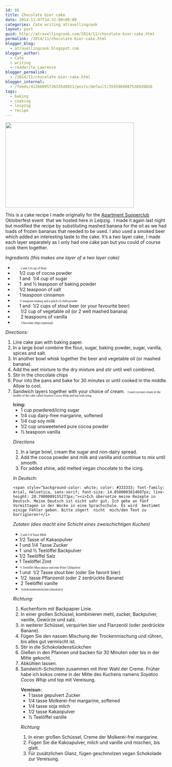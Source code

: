 ```yaml
---
id: 66
title: Chocolate bier cake
date: 2014-11-07T14:32:00+00:00
categories: Cate writing atravellingcook
layout: post
guid: http://atravellingcook.com/2014/11/chocolate-bier-cake.html
permalink: /2014/11/chocolate-bier-cake.html
blogger_blog:
  - atravellingcook.blogspot.com
blogger_author:
  - Cate
  - writing
  - readwrite Lawrence
blogger_permalink:
  - /2014/11/chocolate-bier-cake.html
blogger_internal:
  - /feeds/4126609572633548921/posts/default/3595969887538920026
tags:
  - baking
  - cooking
  - leipzig
  - recipe
---
```


  <a  href="http://4.bp.blogspot.com/-Zj6zwxM3R7o/VFzGKEY-JtI/AAAAAAAAJz8/xGl9NquuH9M/s1600/15707833596_880089271a_k.jpg"><img src="http://4.bp.blogspot.com/-Zj6zwxM3R7o/VFzGKEY-JtI/AAAAAAAAJz8/xGl9NquuH9M/s1600/15707833596_880089271a_k.jpg" alt="" width="400" height="265" border="0" /></a>









  This is a cake recipe I made originally for the <a href="http://www.apartmentsupperclubleipzig.com/">Apartment Supperclub</a> Oktoberfest event  that we hosted here in Leipzig.  I made it again last night but modified the recipe by substituting mashed banana for the oil as we had loads of frozen bananas that needed to be used. I also used a smoked beer which added an interesting taste to the cake. It&#8217;s a two layer cake, I made each layer separately as I only had one cake pan but you could of course cook them together.











  <i>Ingredients </i><i>(this makes one layer of a two layer cake)</i>


  * <span style="font-family: Symbol; text-indent: -18pt;"><span style="font-family: 'Times New Roman'; font-size: 7pt; font-stretch: normal;">          <span style="text-indent: -18pt;">2 and 1/4 cup of flour
  * <span style="text-indent: -18pt;">     1/2 cup of cocoa powder
  * <span style="text-indent: -18pt;">     1 and <span style="text-indent: -18pt;"> <span style="text-indent: -18pt;">1/4 cup of sugar
  * <span style="text-indent: -18pt;">     1 <span style="text-indent: -18pt;"> and<span style="text-indent: -18pt;"> ½ teaspoon of baking powder
  * <span style="text-indent: -18pt;">     1/2 teaspoon of salt
  * <span style="text-indent: -18pt;">     1 teaspoon cinnamon
  * <span style="font-family: Symbol; text-indent: -18pt;"><span style="font-family: 'Times New Roman'; font-size: 7pt; font-stretch: normal;">         <span style="text-indent: -18pt;">½ teaspoon nutmeg and a pinch of chilli powder
  * <span style="text-indent: -18pt;">     1 and  1/2 cups of stout beer (or your favourite beer)
  * <span style="text-indent: -18pt;">      1/2 cup of vegetable oil (or 2 well mashed banana)
  * <span style="text-indent: -18pt;">      2 teaspoons of vanilla
  * <span style="font-family: Symbol; text-indent: -18pt;"><span style="font-family: 'Times New Roman'; font-size: 7pt; font-stretch: normal;">           <span style="text-indent: -18pt;">Chocolate chips (optional)

<span style="text-indent: -18pt;"><i>Directions:</i>

  1. Line cake pan with baking paper.
  2. In a large bowl combine the flour, sugar, baking powder, sugar, vanilla, spices and salt.
  3. In another bowl whisk together the beer and vegetable oil (or mashed banana).
  4. Add the wet mixture to the dry mixture and stir until well combined.
  5. Stir in the chocolate chips
  6. Pour into the pans and bake for 30 minutes or until cooked in the middle. Allow to cool.
  7. Sandwich layers together with your choice of cream. <span style="text-indent: -18pt;"><span style="font-family: 'Times New Roman'; font-size: 7pt; font-stretch: normal;">  <span style="text-indent: -18pt;">I used coconut cream in the middle of the cake called <i>Soyatoo Cocos Whip </i>and top with icing. 

<div style="margin-left: 18.0pt;">
  <b style="mso-bidi-font-weight: normal;"><span style="color: #333333; mso-bidi-font-family: 'Times New Roman';">Icing:</b>


<ul style="margin-top: 0cm;" type="disc">
  <li style="mso-list: l3 level1 lfo1; tab-stops: list 36.0pt;">
    1 cup powdered/icing sugar
  </li>
  <li style="mso-list: l3 level1 lfo1; tab-stops: list 36.0pt;">
    1/4 cup dairy-free margarine, softened
  </li>
  <li style="mso-list: l3 level1 lfo1; tab-stops: list 36.0pt;">
    1/4 cup soy milk
  </li>
  <li style="mso-list: l3 level1 lfo1; tab-stops: list 36.0pt;">
    1/2 cup unsweetened pure cocoa powder
  </li>
  <li style="mso-list: l3 level1 lfo1; tab-stops: list 36.0pt;">
    ½ teaspoon vanilla
  </li>
</ul>


  <i>Directions</i>


  1. In a large bowl, cream the sugar and non-dairy spread.
  2. Add the cocoa powder and milk and vanilla and continue to mix until smooth.
  3. For added shine, add melted vegan chocolate to the icing.





  <i>In Deutsch:</i>



  
    <span style="background-color: white; color: #333333; font-family: Arial, Helvetica, sans-serif; font-size: 14.8500003814697px; line-height: 20.7900009155273px;"><i>Ich übersetze meine Rezepte in Deutsch. Meine Deutsch ist nicht sehr gut. Ich gehe an fünf Vormittagen in der Wocke in eine Sprachschule. Es wird  bestimmt einige Fehler geben. Bitte zögert  nicht  mich/den Text zu korrigieren!</i>
  



  <i>Zutaten (dies macht eine Schicht eines zweischichtigen Kuchen)</i>





<div style="mso-list: l0 level1 lfo2; text-indent: -18.0pt;">


  * <span style="font-family: Symbol; text-indent: -18pt;"><span style="font-family: 'Times New Roman'; font-size: 7pt; font-stretch: normal;">          <span style="text-indent: -18pt;">2 und 1/4 Tasse Mehl
  * <span style="text-indent: -18pt;">     1/2 Tasse of Kakaopulver
  * <span style="text-indent: -18pt;">     1 und<span style="text-indent: -18pt;"> <span style="text-indent: -18pt;">1/4 Tasse Zucker
  * <span style="text-indent: -18pt;">     1 <span style="text-indent: -18pt;"> und<span style="text-indent: -18pt;"> ½ Teelöffel Backpulver
  * <span style="text-indent: -18pt;">     1/2 Teelöffel Salz
  * <span style="text-indent: -18pt;">     1 Teelöffel Zimt
  * <span style="font-family: Symbol; text-indent: -18pt;"><span style="font-family: 'Times New Roman'; font-size: 7pt; font-stretch: normal;">         <span style="text-indent: -18pt;">½ Teelöffel Muscatnuss und eine Prise Chilipulver
  * <span style="text-indent: -18pt;">     1 und  1/2 Tasse stout bier (oder Sie favorit bier)
  * <span style="text-indent: -18pt;">      1/2  tasse Pflanzenöl (oder 2 zerdrückte Banane)
  * <span style="text-indent: -18pt;">      2 Teelöffel vanille
  * <span style="font-family: Symbol; text-indent: -18pt;"><span style="font-family: 'Times New Roman'; font-size: 7pt; font-stretch: normal;">           <span style="text-indent: -18pt;"><span style="font-family: Times New Roman;">Schokoladenstückchen (fakultativ)

<div style="text-indent: -24px;">
  <div style="text-indent: 0px;">
    <span style="text-indent: -18pt;"><i>Richtung:</i>
  
  
  <ol style="text-indent: 0px;">
    <li>
      Kuchenform mit Backpapier Linie.
    </li>
    <li>
      In einer großen Schüssel, kombinieren mehl, zucker, Backpulver, vanille, Gewürze und salz.
    </li>
    <li>
      in weiterer Schüssel, verquirlen bier und Flanzenöl (oder zerdrückte Banane).
    </li>
    <li>
      Fügen Sie den nassen Mischung der Trockenmischung und rühren, bis alles gut vermischt ist.
    </li>
    <li>
      Stir in die Schokoladenstückchen
    </li>
    <li>
      Gießen in den Pfannen und backen für 30 Minuten oder bis in der Mitte gekocht.
    </li>
    <li>
      Abkühlen lassen.
    </li>
    <li>
      <span style="text-indent: -18pt;">Sandwich-Schichten zusammen mit Ihrer Wahl der Creme. Früher habe ich kokos creme in der Mitte des Kuchens namens <i>Soyatoo Cocos Whip u</i>nd top mit Vereisung. 
    </li>
  </ol>
  
  <div style="margin-left: 18pt; text-indent: 0px;">
    <b style="mso-bidi-font-weight: normal;"><span style="color: #333333; mso-bidi-font-family: 'Times New Roman';">Vereisun:</b>
  
  
  <ul style="margin-top: 0cm; text-indent: 0px;" type="disc">
    <li style="mso-list: l3 level1 lfo1; tab-stops: list 36.0pt;">
      1 tasse gepulvert Zucker
    </li>
    <li style="mso-list: l3 level1 lfo1; tab-stops: list 36.0pt;">
      1/4 tasse Molkerei-frei margarine, softened
    </li>
    <li style="mso-list: l3 level1 lfo1; tab-stops: list 36.0pt;">
      1/4 tasse soja milch
    </li>
    <li style="mso-list: l3 level1 lfo1; tab-stops: list 36.0pt;">
      1/2 tasse Kakaopulver
    </li>
    <li style="mso-list: l3 level1 lfo1; tab-stops: list 36.0pt;">
      ½ Teelöffel vanille
    </li>
  </ul>
  
  <div style="text-indent: 0px;">
    <i>Richtung</i>
  
  
  <ol style="text-indent: 0px;">
    <li>
      In einer großen Schüssel, Creme der Molkerei-frei margarine.
    </li>
    <li>
      Fügen Sie die Kakoapulver, milch und vanille und mischen, bis glatt.
    </li>
    <li>
      Für zusätzlichen Glanz, fügen geschmolzen vegan Schokolade zur Vereisung.
    </li>
  </ol>


<!-- [if gte mso 9]><xml> <o:OfficeDocumentSettings>  <o:AllowPNG/> </o:OfficeDocumentSettings></xml><![endif]-->

<!-- [if gte mso 9]><xml> <w:WordDocument>  <w:View>Normal</w:View>  <w:Zoom>0</w:Zoom>  <w:TrackMoves/>  <w:TrackFormatting/>  <w:PunctuationKerning/>  <w:ValidateAgainstSchemas/>  <w:SaveIfXMLInval>false</w:SaveIfXMLInvalid>  <w:IgnoreMixedContent>false</w:IgnoreMixedContent>  <w:AlwaysShowPlaceholderText>false</w:AlwaysShowPlaceholderText>  <w:DoNotPromoteQF/>  <w:LidThemeOther>EN-US</w:LidThemeOther>  <w:LidThemeAsian>JA</w:LidThemeAsian>  <w:LidThemeComplexScript>X-NONE</w:LidThemeComplexScript>  <w:Compatibility>   <w:BreakWrappedTables/>   <w:SnapToGridInCell/>   <w:WrapTextWithPunct/>   <w:UseAsianBreakRules/>   <w:DontGrowAutofit/>   <w:SplitPgBreakAndParaMark/>   <w:EnableOpenTypeKerning/>   <w:DontFlipMirrorIndents/>   <w:OverrideTableStyleHps/>   <w:UseFELayout/>  </w:Compatibility>  <m:mathPr>   <m:mathFont m:val="Cambria Math"/>   <m:brkBin m:val="before"/>   <m:brkBinSub m:val="&#45;-"/>   <m:smallFrac m:val="off"/>   <m:dispDef/>   <m:lMargin m:val="0"/>   <m:rMargin m:val="0"/>   <m:defJc m:val="centerGroup"/>   <m:wrapIndent m:val="1440"/>   <m:intLim m:val="subSup"/>   <m:naryLim m:val="undOvr"/>  </m:mathPr></w:WordDocument></xml><![endif]-->

<!-- [if gte mso 9]><xml> <w:LatentStyles DefLockedState="false" DefUnhideWhenUsed="true"   DefSemiHidden="true" DefQFormat="false" DefPriority="99"   LatentStyleCount="276">  <w:LsdException Locked="false" Priority="0" SemiHidden="false"    UnhideWhenUsed="false" QFormat="true" Name="Normal"/>  <w:LsdException Locked="false" Priority="9" SemiHidden="false"    UnhideWhenUsed="false" QFormat="true" Name="heading 1"/>  <w:LsdException Locked="false" Priority="9" QFormat="true" Name="heading 2"/>  <w:LsdException Locked="false" Priority="9" QFormat="true" Name="heading 3"/>  <w:LsdException Locked="false" Priority="9" QFormat="true" Name="heading 4"/>  <w:LsdException Locked="false" Priority="9" QFormat="true" Name="heading 5"/>  <w:LsdException Locked="false" Priority="9" QFormat="true" Name="heading 6"/>  <w:LsdException Locked="false" Priority="9" QFormat="true" Name="heading 7"/>  <w:LsdException Locked="false" Priority="9" QFormat="true" Name="heading 8"/>  <w:LsdException Locked="false" Priority="9" QFormat="true" Name="heading 9"/>  <w:LsdException Locked="false" Priority="39" Name="toc 1"/>  <w:LsdException Locked="false" Priority="39" Name="toc 2"/>  <w:LsdException Locked="false" Priority="39" Name="toc 3"/>  <w:LsdException Locked="false" Priority="39" Name="toc 4"/>  <w:LsdException Locked="false" Priority="39" Name="toc 5"/>  <w:LsdException Locked="false" Priority="39" Name="toc 6"/>  <w:LsdException Locked="false" Priority="39" Name="toc 7"/>  <w:LsdException Locked="false" Priority="39" Name="toc 8"/>  <w:LsdException Locked="false" Priority="39" Name="toc 9"/>  <w:LsdException Locked="false" Priority="35" QFormat="true" Name="caption"/>  <w:LsdException Locked="false" Priority="10" SemiHidden="false"    UnhideWhenUsed="false" QFormat="true" Name="Title"/>  <w:LsdException Locked="false" Priority="1" Name="Default Paragraph Font"/>  <w:LsdException Locked="false" Priority="11" SemiHidden="false"    UnhideWhenUsed="false" QFormat="true" Name="Subtitle"/>  <w:LsdException Locked="false" Priority="22" SemiHidden="false"    UnhideWhenUsed="false" QFormat="true" Name="Strong"/>  <w:LsdException Locked="false" Priority="20" SemiHidden="false"    UnhideWhenUsed="false" QFormat="true" Name="Emphasis"/>  <w:LsdException Locked="false" Priority="59" SemiHidden="false"    UnhideWhenUsed="false" Name="Table Grid"/>  <w:LsdException Locked="false" UnhideWhenUsed="false" Name="Placeholder Text"/>  <w:LsdException Locked="false" Priority="1" SemiHidden="false"    UnhideWhenUsed="false" QFormat="true" Name="No Spacing"/>  <w:LsdException Locked="false" Priority="60" SemiHidden="false"    UnhideWhenUsed="false" Name="Light Shading"/>  <w:LsdException Locked="false" Priority="61" SemiHidden="false"    UnhideWhenUsed="false" Name="Light List"/>  <w:LsdException Locked="false" Priority="62" SemiHidden="false"    UnhideWhenUsed="false" Name="Light Grid"/>  <w:LsdException Locked="false" Priority="63" SemiHidden="false"    UnhideWhenUsed="false" Name="Medium Shading 1"/>  <w:LsdException Locked="false" Priority="64" SemiHidden="false"    UnhideWhenUsed="false" Name="Medium Shading 2"/>  <w:LsdException Locked="false" Priority="65" SemiHidden="false"    UnhideWhenUsed="false" Name="Medium List 1"/>  <w:LsdException Locked="false" Priority="66" SemiHidden="false"    UnhideWhenUsed="false" Name="Medium List 2"/>  <w:LsdException Locked="false" Priority="67" SemiHidden="false"    UnhideWhenUsed="false" Name="Medium Grid 1"/>  <w:LsdException Locked="false" Priority="68" SemiHidden="false"    UnhideWhenUsed="false" Name="Medium Grid 2"/>  <w:LsdException Locked="false" Priority="69" SemiHidden="false"    UnhideWhenUsed="false" Name="Medium Grid 3"/>  <w:LsdException Locked="false" Priority="70" SemiHidden="false"    UnhideWhenUsed="false" Name="Dark List"/>  <w:LsdException Locked="false" Priority="71" SemiHidden="false"    UnhideWhenUsed="false" Name="Colorful Shading"/>  <w:LsdException Locked="false" Priority="72" SemiHidden="false"    UnhideWhenUsed="false" Name="Colorful List"/>  <w:LsdException Locked="false" Priority="73" SemiHidden="false"    UnhideWhenUsed="false" Name="Colorful Grid"/>  <w:LsdException Locked="false" Priority="60" SemiHidden="false"    UnhideWhenUsed="false" Name="Light Shading Accent 1"/>  <w:LsdException Locked="false" Priority="61" SemiHidden="false"    UnhideWhenUsed="false" Name="Light List Accent 1"/>  <w:LsdException Locked="false" Priority="62" SemiHidden="false"    UnhideWhenUsed="false" Name="Light Grid Accent 1"/>  <w:LsdException Locked="false" Priority="63" SemiHidden="false"    UnhideWhenUsed="false" Name="Medium Shading 1 Accent 1"/>  <w:LsdException Locked="false" Priority="64" SemiHidden="false"    UnhideWhenUsed="false" Name="Medium Shading 2 Accent 1"/>  <w:LsdException Locked="false" Priority="65" SemiHidden="false"    UnhideWhenUsed="false" Name="Medium List 1 Accent 1"/>  <w:LsdException Locked="false" UnhideWhenUsed="false" Name="Revision"/>  <w:LsdException Locked="false" Priority="34" SemiHidden="false"    UnhideWhenUsed="false" QFormat="true" Name="List Paragraph"/>  <w:LsdException Locked="false" Priority="29" SemiHidden="false"    UnhideWhenUsed="false" QFormat="true" Name="Quote"/>  <w:LsdException Locked="false" Priority="30" SemiHidden="false"    UnhideWhenUsed="false" QFormat="true" Name="Intense Quote"/>  <w:LsdException Locked="false" Priority="66" SemiHidden="false"    UnhideWhenUsed="false" Name="Medium List 2 Accent 1"/>  <w:LsdException Locked="false" Priority="67" SemiHidden="false"    UnhideWhenUsed="false" Name="Medium Grid 1 Accent 1"/>  <w:LsdException Locked="false" Priority="68" SemiHidden="false"    UnhideWhenUsed="false" Name="Medium Grid 2 Accent 1"/>  <w:LsdException Locked="false" Priority="69" SemiHidden="false"    UnhideWhenUsed="false" Name="Medium Grid 3 Accent 1"/>  <w:LsdException Locked="false" Priority="70" SemiHidden="false"    UnhideWhenUsed="false" Name="Dark List Accent 1"/>  <w:LsdException Locked="false" Priority="71" SemiHidden="false"    UnhideWhenUsed="false" Name="Colorful Shading Accent 1"/>  <w:LsdException Locked="false" Priority="72" SemiHidden="false"    UnhideWhenUsed="false" Name="Colorful List Accent 1"/>  <w:LsdException Locked="false" Priority="73" SemiHidden="false"    UnhideWhenUsed="false" Name="Colorful Grid Accent 1"/>  <w:LsdException Locked="false" Priority="60" SemiHidden="false"    UnhideWhenUsed="false" Name="Light Shading Accent 2"/>  <w:LsdException Locked="false" Priority="61" SemiHidden="false"    UnhideWhenUsed="false" Name="Light List Accent 2"/>  <w:LsdException Locked="false" Priority="62" SemiHidden="false"    UnhideWhenUsed="false" Name="Light Grid Accent 2"/>  <w:LsdException Locked="false" Priority="63" SemiHidden="false"    UnhideWhenUsed="false" Name="Medium Shading 1 Accent 2"/>  <w:LsdException Locked="false" Priority="64" SemiHidden="false"    UnhideWhenUsed="false" Name="Medium Shading 2 Accent 2"/>  <w:LsdException Locked="false" Priority="65" SemiHidden="false"    UnhideWhenUsed="false" Name="Medium List 1 Accent 2"/>  <w:LsdException Locked="false" Priority="66" SemiHidden="false"    UnhideWhenUsed="false" Name="Medium List 2 Accent 2"/>  <w:LsdException Locked="false" Priority="67" SemiHidden="false"    UnhideWhenUsed="false" Name="Medium Grid 1 Accent 2"/>  <w:LsdException Locked="false" Priority="68" SemiHidden="false"    UnhideWhenUsed="false" Name="Medium Grid 2 Accent 2"/>  <w:LsdException Locked="false" Priority="69" SemiHidden="false"    UnhideWhenUsed="false" Name="Medium Grid 3 Accent 2"/>  <w:LsdException Locked="false" Priority="70" SemiHidden="false"    UnhideWhenUsed="false" Name="Dark List Accent 2"/>  <w:LsdException Locked="false" Priority="71" SemiHidden="false"    UnhideWhenUsed="false" Name="Colorful Shading Accent 2"/>  <w:LsdException Locked="false" Priority="72" SemiHidden="false"    UnhideWhenUsed="false" Name="Colorful List Accent 2"/>  <w:LsdException Locked="false" Priority="73" SemiHidden="false"    UnhideWhenUsed="false" Name="Colorful Grid Accent 2"/>  <w:LsdException Locked="false" Priority="60" SemiHidden="false"    UnhideWhenUsed="false" Name="Light Shading Accent 3"/>  <w:LsdException Locked="false" Priority="61" SemiHidden="false"    UnhideWhenUsed="false" Name="Light List Accent 3"/>  <w:LsdException Locked="false" Priority="62" SemiHidden="false"    UnhideWhenUsed="false" Name="Light Grid Accent 3"/>  <w:LsdException Locked="false" Priority="63" SemiHidden="false"    UnhideWhenUsed="false" Name="Medium Shading 1 Accent 3"/>  <w:LsdException Locked="false" Priority="64" SemiHidden="false"    UnhideWhenUsed="false" Name="Medium Shading 2 Accent 3"/>  <w:LsdException Locked="false" Priority="65" SemiHidden="false"    UnhideWhenUsed="false" Name="Medium List 1 Accent 3"/>  <w:LsdException Locked="false" Priority="66" SemiHidden="false"    UnhideWhenUsed="false" Name="Medium List 2 Accent 3"/>  <w:LsdException Locked="false" Priority="67" SemiHidden="false"    UnhideWhenUsed="false" Name="Medium Grid 1 Accent 3"/>  <w:LsdException Locked="false" Priority="68" SemiHidden="false"    UnhideWhenUsed="false" Name="Medium Grid 2 Accent 3"/>  <w:LsdException Locked="false" Priority="69" SemiHidden="false"    UnhideWhenUsed="false" Name="Medium Grid 3 Accent 3"/>  <w:LsdException Locked="false" Priority="70" SemiHidden="false"    UnhideWhenUsed="false" Name="Dark List Accent 3"/>  <w:LsdException Locked="false" Priority="71" SemiHidden="false"    UnhideWhenUsed="false" Name="Colorful Shading Accent 3"/>  <w:LsdException Locked="false" Priority="72" SemiHidden="false"    UnhideWhenUsed="false" Name="Colorful List Accent 3"/>  <w:LsdException Locked="false" Priority="73" SemiHidden="false"    UnhideWhenUsed="false" Name="Colorful Grid Accent 3"/>  <w:LsdException Locked="false" Priority="60" SemiHidden="false"    UnhideWhenUsed="false" Name="Light Shading Accent 4"/>  <w:LsdException Locked="false" Priority="61" SemiHidden="false"    UnhideWhenUsed="false" Name="Light List Accent 4"/>  <w:LsdException Locked="false" Priority="62" SemiHidden="false"    UnhideWhenUsed="false" Name="Light Grid Accent 4"/>  <w:LsdException Locked="false" Priority="63" SemiHidden="false"    UnhideWhenUsed="false" Name="Medium Shading 1 Accent 4"/>  <w:LsdException Locked="false" Priority="64" SemiHidden="false"    UnhideWhenUsed="false" Name="Medium Shading 2 Accent 4"/>  <w:LsdException Locked="false" Priority="65" SemiHidden="false"    UnhideWhenUsed="false" Name="Medium List 1 Accent 4"/>  <w:LsdException Locked="false" Priority="66" SemiHidden="false"    UnhideWhenUsed="false" Name="Medium List 2 Accent 4"/>  <w:LsdException Locked="false" Priority="67" SemiHidden="false"    UnhideWhenUsed="false" Name="Medium Grid 1 Accent 4"/>  <w:LsdException Locked="false" Priority="68" SemiHidden="false"    UnhideWhenUsed="false" Name="Medium Grid 2 Accent 4"/>  <w:LsdException Locked="false" Priority="69" SemiHidden="false"    UnhideWhenUsed="false" Name="Medium Grid 3 Accent 4"/>  <w:LsdException Locked="false" Priority="70" SemiHidden="false"    UnhideWhenUsed="false" Name="Dark List Accent 4"/>  <w:LsdException Locked="false" Priority="71" SemiHidden="false"    UnhideWhenUsed="false" Name="Colorful Shading Accent 4"/>  <w:LsdException Locked="false" Priority="72" SemiHidden="false"    UnhideWhenUsed="false" Name="Colorful List Accent 4"/>  <w:LsdException Locked="false" Priority="73" SemiHidden="false"    UnhideWhenUsed="false" Name="Colorful Grid Accent 4"/>  <w:LsdException Locked="false" Priority="60" SemiHidden="false"    UnhideWhenUsed="false" Name="Light Shading Accent 5"/>  <w:LsdException Locked="false" Priority="61" SemiHidden="false"    UnhideWhenUsed="false" Name="Light List Accent 5"/>  <w:LsdException Locked="false" Priority="62" SemiHidden="false"    UnhideWhenUsed="false" Name="Light Grid Accent 5"/>  <w:LsdException Locked="false" Priority="63" SemiHidden="false"    UnhideWhenUsed="false" Name="Medium Shading 1 Accent 5"/>  <w:LsdException Locked="false" Priority="64" SemiHidden="false"    UnhideWhenUsed="false" Name="Medium Shading 2 Accent 5"/>  <w:LsdException Locked="false" Priority="65" SemiHidden="false"    UnhideWhenUsed="false" Name="Medium List 1 Accent 5"/>  <w:LsdException Locked="false" Priority="66" SemiHidden="false"    UnhideWhenUsed="false" Name="Medium List 2 Accent 5"/>  <w:LsdException Locked="false" Priority="67" SemiHidden="false"    UnhideWhenUsed="false" Name="Medium Grid 1 Accent 5"/>  <w:LsdException Locked="false" Priority="68" SemiHidden="false"    UnhideWhenUsed="false" Name="Medium Grid 2 Accent 5"/>  <w:LsdException Locked="false" Priority="69" SemiHidden="false"    UnhideWhenUsed="false" Name="Medium Grid 3 Accent 5"/>  <w:LsdException Locked="false" Priority="70" SemiHidden="false"    UnhideWhenUsed="false" Name="Dark List Accent 5"/>  <w:LsdException Locked="false" Priority="71" SemiHidden="false"    UnhideWhenUsed="false" Name="Colorful Shading Accent 5"/>  <w:LsdException Locked="false" Priority="72" SemiHidden="false"    UnhideWhenUsed="false" Name="Colorful List Accent 5"/>  <w:LsdException Locked="false" Priority="73" SemiHidden="false"    UnhideWhenUsed="false" Name="Colorful Grid Accent 5"/>  <w:LsdException Locked="false" Priority="60" SemiHidden="false"    UnhideWhenUsed="false" Name="Light Shading Accent 6"/>  <w:LsdException Locked="false" Priority="61" SemiHidden="false"    UnhideWhenUsed="false" Name="Light List Accent 6"/>  <w:LsdException Locked="false" Priority="62" SemiHidden="false"    UnhideWhenUsed="false" Name="Light Grid Accent 6"/>  <w:LsdException Locked="false" Priority="63" SemiHidden="false"    UnhideWhenUsed="false" Name="Medium Shading 1 Accent 6"/>  <w:LsdException Locked="false" Priority="64" SemiHidden="false"    UnhideWhenUsed="false" Name="Medium Shading 2 Accent 6"/>  <w:LsdException Locked="false" Priority="65" SemiHidden="false"    UnhideWhenUsed="false" Name="Medium List 1 Accent 6"/>  <w:LsdException Locked="false" Priority="66" SemiHidden="false"    UnhideWhenUsed="false" Name="Medium List 2 Accent 6"/>  <w:LsdException Locked="false" Priority="67" SemiHidden="false"    UnhideWhenUsed="false" Name="Medium Grid 1 Accent 6"/>  <w:LsdException Locked="false" Priority="68" SemiHidden="false"    UnhideWhenUsed="false" Name="Medium Grid 2 Accent 6"/>  <w:LsdException Locked="false" Priority="69" SemiHidden="false"    UnhideWhenUsed="false" Name="Medium Grid 3 Accent 6"/>  <w:LsdException Locked="false" Priority="70" SemiHidden="false"    UnhideWhenUsed="false" Name="Dark List Accent 6"/>  <w:LsdException Locked="false" Priority="71" SemiHidden="false"    UnhideWhenUsed="false" Name="Colorful Shading Accent 6"/>  <w:LsdException Locked="false" Priority="72" SemiHidden="false"    UnhideWhenUsed="false" Name="Colorful List Accent 6"/>  <w:LsdException Locked="false" Priority="73" SemiHidden="false"    UnhideWhenUsed="false" Name="Colorful Grid Accent 6"/>  <w:LsdException Locked="false" Priority="19" SemiHidden="false"    UnhideWhenUsed="false" QFormat="true" Name="Subtle Emphasis"/>  <w:LsdException Locked="false" Priority="21" SemiHidden="false"    UnhideWhenUsed="false" QFormat="true" Name="Intense Emphasis"/>  <w:LsdException Locked="false" Priority="31" SemiHidden="false"    UnhideWhenUsed="false" QFormat="true" Name="Subtle Reference"/>  <w:LsdException Locked="false" Priority="32" SemiHidden="false"    UnhideWhenUsed="false" QFormat="true" Name="Intense Reference"/>  <w:LsdException Locked="false" Priority="33" SemiHidden="false"    UnhideWhenUsed="false" QFormat="true" Name="Book Title"/>  <w:LsdException Locked="false" Priority="37" Name="Bibliography"/>  <w:LsdException Locked="false" Priority="39" QFormat="true" Name="TOC Heading"/> </w:LatentStyles></xml><![endif]-->

<!-- [if gte mso 10]><![endif]-->

<!--StartFragment-->

<!--EndFragment-->

<div style="mso-list: l1 level1 lfo3; text-indent: -18.0pt;">
